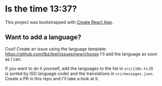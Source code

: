 # Is the time 13:37?

This project was bootstrapped with [Create React App](https://github.com/facebook/create-react-app).

## Want to add a language?

Cool! Create an issue using the language template: https://github.com/tbz/leet/issues/new/choose
I'll add the language as soon as I can.

If you want to do it yourself, add the languages to the list in `src/i18n.ts` (it is sorted by ISO language code) and the translations in `src/messages.json`.  
Create a PR in this repo and I'll take a look at it.
